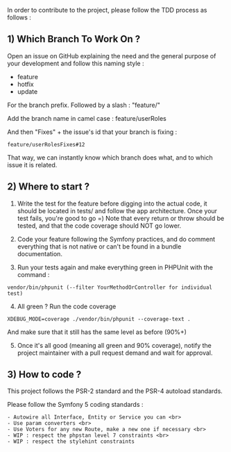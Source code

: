 In order to contribute to the project, please follow the TDD process as follows :

<h2>1) Which Branch To Work On ?</h2>

Open an issue on GitHub explaining the need and the general purpose of your development and follow this naming style :

<ul>
<li>feature</li>
<li>hotfix</li>
<li>update</li>
</ul>

For the branch prefix. Followed by a slash : "feature/"

Add the branch name in camel case : feature/userRoles

And then "Fixes" + the issue's id that your branch is fixing : 
```
feature/userRolesFixes#12
```
That way, we can instantly know which branch does what, and to which issue it is related.

<h2>2) Where to start ?</h2>

1) Write the test for the feature before digging into the actual code, it should be located in tests/ and follow the app architecture. Once your test fails, you're good to go =) Note that every return or throw should be tested, and that the code coverage should NOT go lower.


2) Code your feature following the Symfony practices, and do comment everything that is not native or can't be found in a bundle documentation.


3) Run your tests again and make everything green in PHPUnit with the command :
```
vendor/bin/phpunit (--filter YourMethodOrController for individual test)
```

4) All green ? Run the code coverage  
```
XDEBUG_MODE=coverage ./vendor/bin/phpunit --coverage-text . 
```
And make sure that it still has the same level as before (90%+)


5) Once it's all good (meaning all green and 90% coverage), notify the project maintainer with a pull request demand and wait for approval.

<h2>3) How to code ?</h2>

This project follows the PSR-2 standard and the PSR-4 autoload standards.

Please follow the Symfony 5 coding standards : <br>

    - Autowire all Interface, Entity or Service you can <br>
    - Use param converters <br>
    - Use Voters for any new Route, make a new one if necessary <br>
    - WIP : respect the phpstan level 7 constraints <br>
    - WIP : respect the stylehint constraints
